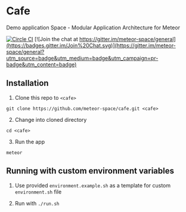 # Cafe
Demo application Space - Modular Application Architecture for Meteor

[![Circle CI](https://circleci.com/gh/meteor-space/cafe.svg?style=svg)](https://circleci.com/gh/meteor-space/cafe)
[![Join the chat at https://gitter.im/meteor-space/general](https://badges.gitter.im/Join%20Chat.svg)](https://gitter.im/meteor-space/general?utm_source=badge&utm_medium=badge&utm_campaign=pr-badge&utm_content=badge)

## Installation

1. Clone this repo to `<cafe>`

  `git clone https://github.com/meteor-space/cafe.git <cafe>`

2. Change into cloned directory

  `cd <cafe>`

3. Run the app

  `meteor`

## Running with custom environment variables

1. Use provided `environment.example.sh` as a template for custom `environment.sh` file

2. Run with `./run.sh`